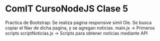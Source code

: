 # ComIT CursoNodeJS Clase 5

Practica de Bootstrap: Se realiza pagina responsive simil Ole. Se busca copiar el Nav de dicha pagina, y se agregan noticias.
main.js -> Primeros scripts
scriptNoticias.js -> Scripts para obtener noticias mediante API
